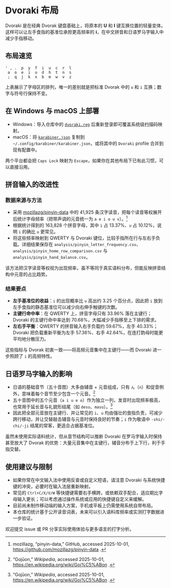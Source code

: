 # Dvoraki 布局

Dvoraki 是在经典 Dvorak 键盘基础上，将原本的 **U** 和 **I** 键互换位置的轻量变体。这样可以让左手食指的基准位承担更高频率的 **i**，在中文拼音和日语罗马字输入中减少手指移动。

## 布局速览

```
' , .  p  y  f  i  u  c  r  l
 a  o  e  i  u  d  h  t  n  s
 ;  q  j  k  x  b  m  w  v  z
```

上表展示了字母区的排列，唯一的差别就是把标准 Dvorak 中的 `u` 和 `i` 互换；数字与符号行保持不变。

## 在 Windows 与 macOS 上部署

- Windows：导入仓库中的 [`dvoraki.reg`](dvoraki.reg) 后重新登录即可覆盖系统级扫描码映射。
- macOS：将 [`karabiner.json`](karabiner.json) 复制到 `~/.config/karabiner/karabiner.json`，或将其中的 `Dvoraki` profile 合并到现有配置中。

两个平台都会把 `Caps Lock` 映射为 `Escape`，如果你在其他布局下已有此习惯，可以直接沿用。

## 拼音输入的改进性

### 数据来源与方法

- 采用 [mozillazg/pinyin-data](https://github.com/mozillazg/pinyin-data) 中的 41,925 条汉字读音，把每个读音等权展开后统计字母频率（把带声调的元音统一为 `a e i o u v`）。[^pinyin-data]
- 根据统计得到的 163,828 个拼音字母，其中 `i` 占 13.37%、`u` 占 10.12%，说明 `i` 的确比 `u` 更常见。
- 将这些频率映射到 QWERTY 与 Dvoraki 键位，比较手指所在行与左右手负载。详细结果保存在 `analysis/pinyin_letter_frequency.csv`、`analysis/pinyin_home_row_comparison.csv` 与 `analysis/pinyin_hand_balance.csv`。

该方法把汉字读音等权视为出现频率，虽不等同于真实语料分布，但能反映拼音结构中元音的占比趋势。

### 结果要点

- **左手基准位的收益**：`i` 的出现概率比 `u` 高出约 3.25 个百分点，因此把 `i` 放到左手食指的静态基准位可以减少向右伸手触键的次数。
- **主键行命中率**：在 QWERTY 上，拼音字母只有 33.96% 落在主键行；Dvoraki 的主键行命中率达到 70.68%，大幅减少手指移至上下排的需求。
- **左右手平衡**：QWERTY 的拼音输入右手负载约 59.67%，左手 40.33%；Dvoraki 把负载重新平衡为左手 57.36%、右手 42.64%，在连打韵母时能更平均地分散压力。

这些指标与 Dvorak 初衷一致——将高频元音集中在主键行——而 Dvoraki 进一步照顾了 `i` 的高频特性。

## 日语罗马字输入的影响

- 日语的基础音节（五十音图）大多由辅音 + 元音组成，只有 `ん`（`n`）和促音例外，意味着每个音节至少包含一个元音。[^gojuon]
- 五十音图中的五个元音（`a i u e o`）作为独立一列，发音时出现频率极高，也常用于延长音与礼貌形结尾（如 `desu`、`masu`）。[^gojuon]
- 因此把全部元音放在主键行、并让常见的 `i`、`u` 均由强壮的食指负责，可减少跨行移动，并让交替敲击辅音与元音时保持良好的节奏；`i` 作为敬语中 `-shi/-chi/-ji` 结尾的常客，更适合占据基准位。

虽然未使用实际语料统计，但从音节结构可以推断 Dvoraki 在罗马字输入时保持甚至放大了 Dvorak 的优势：大量元音集中在主键行，辅音分布于上下行，利于手指交替。

## 使用建议与限制

- 如果你常在中文输入法中使用反查或自定义短语，请注意 Dvoraki 与系统快捷键的冲突，必要时在输入法层重新映射。
- 常见的 `Ctrl+C/X/V/W` 等快捷键需要右手横跨，或依赖双手配合，适应期比字母输入更长；可以考虑通过操作系统或应用的快捷键自定义来缓解。
- 目前尚未制作移动端的输入方案，手机或平板上仍需使用系统自带布局。
- 本仓库的统计基于公开读音词表，未来可以引入语料库频率或实测打字数据进一步验证。

欢迎提交 issue 或 PR 分享实际使用体验与更多语言的打字分析。

[^pinyin-data]: mozillazg, “pinyin-data,” GitHub, accessed 2025-10-01, https://github.com/mozillazg/pinyin-data .
[^gojuon]: “Gojūon,” *Wikipedia*, accessed 2025-10-01, https://en.wikipedia.org/wiki/Goj%C5%ABon .
